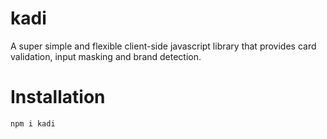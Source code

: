 # kadi
A super simple and flexible client-side javascript library that provides card validation, input masking and brand detection.
# Installation
```
npm i kadi
```
